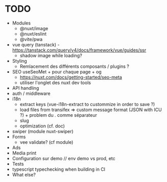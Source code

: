 # TODO

* Modules
  * @nuxt/image
  * @nuxt/eslint
  * @vite/pwa
* vue query (tanstack) - <https://tanstack.com/query/v4/docs/framework/vue/guides/ssr>
  * shadow image while loading?
* Styling
  * Remlacement des différents composants / plugins ?
* SEO useSeoMet + pour chaque page + og
  * <https://nuxt.com/docs/getting-started/seo-meta>
  * utiliser l'onglet des nuxt dev tools
* API handling
* auth / middleware
* i18n
  * extract keys (vue-i18n-extract to custommize in order to save ?)
  * load files from transifex => custom message format (JSON with ICU ?) + problem du . comme séparateur
  * slug
  * optimization (cf. doc)
* swiper (module nuxt-swiper)
* Forms
  * vee validate? (cf module)
* Ads
* Media print
* Configuration sur demo // env demo vs prod, etc
* Tests
* typescript typechecking when building in CI
* What else?
